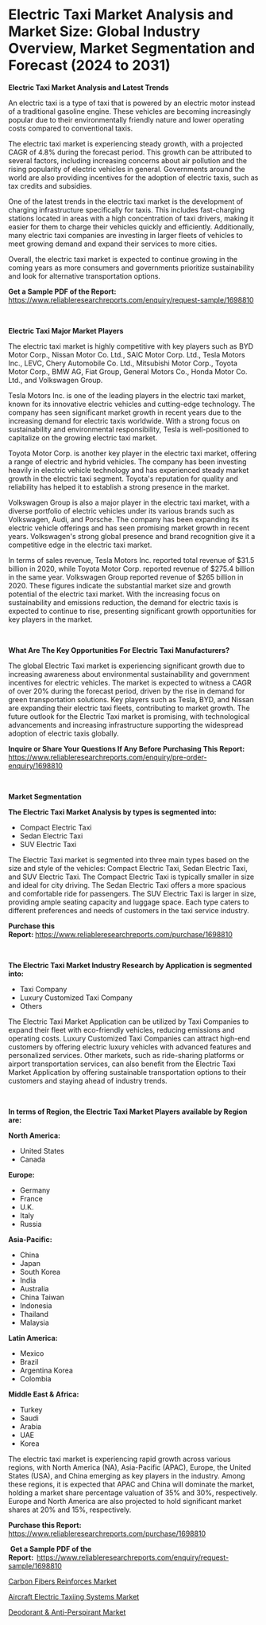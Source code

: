 <p><h1>Electric Taxi Market Analysis and Market Size: Global Industry Overview, Market Segmentation and Forecast (2024 to 2031)</h1></p><p><strong>Electric Taxi Market Analysis and Latest Trends</strong></p>
<p><p>An electric taxi is a type of taxi that is powered by an electric motor instead of a traditional gasoline engine. These vehicles are becoming increasingly popular due to their environmentally friendly nature and lower operating costs compared to conventional taxis.</p><p>The electric taxi market is experiencing steady growth, with a projected CAGR of 4.8% during the forecast period. This growth can be attributed to several factors, including increasing concerns about air pollution and the rising popularity of electric vehicles in general. Governments around the world are also providing incentives for the adoption of electric taxis, such as tax credits and subsidies.</p><p>One of the latest trends in the electric taxi market is the development of charging infrastructure specifically for taxis. This includes fast-charging stations located in areas with a high concentration of taxi drivers, making it easier for them to charge their vehicles quickly and efficiently. Additionally, many electric taxi companies are investing in larger fleets of vehicles to meet growing demand and expand their services to more cities.</p><p>Overall, the electric taxi market is expected to continue growing in the coming years as more consumers and governments prioritize sustainability and look for alternative transportation options.</p></p>
<p><strong>Get a Sample PDF of the Report:&nbsp;</strong> <a href="https://www.reliableresearchreports.com/enquiry/request-sample/1698810">https://www.reliableresearchreports.com/enquiry/request-sample/1698810</a></p>
<p>&nbsp;</p>
<p><strong>Electric Taxi Major Market Players</strong></p>
<p><p>The electric taxi market is highly competitive with key players such as BYD Motor Corp., Nissan Motor Co. Ltd., SAIC Motor Corp. Ltd., Tesla Motors Inc., LEVC, Chery Automobile Co. Ltd., Mitsubishi Motor Corp., Toyota Motor Corp., BMW AG, Fiat Group, General Motors Co., Honda Motor Co. Ltd., and Volkswagen Group. </p><p>Tesla Motors Inc. is one of the leading players in the electric taxi market, known for its innovative electric vehicles and cutting-edge technology. The company has seen significant market growth in recent years due to the increasing demand for electric taxis worldwide. With a strong focus on sustainability and environmental responsibility, Tesla is well-positioned to capitalize on the growing electric taxi market.</p><p>Toyota Motor Corp. is another key player in the electric taxi market, offering a range of electric and hybrid vehicles. The company has been investing heavily in electric vehicle technology and has experienced steady market growth in the electric taxi segment. Toyota's reputation for quality and reliability has helped it to establish a strong presence in the market.</p><p>Volkswagen Group is also a major player in the electric taxi market, with a diverse portfolio of electric vehicles under its various brands such as Volkswagen, Audi, and Porsche. The company has been expanding its electric vehicle offerings and has seen promising market growth in recent years. Volkswagen's strong global presence and brand recognition give it a competitive edge in the electric taxi market.</p><p>In terms of sales revenue, Tesla Motors Inc. reported total revenue of $31.5 billion in 2020, while Toyota Motor Corp. reported revenue of $275.4 billion in the same year. Volkswagen Group reported revenue of $265 billion in 2020. These figures indicate the substantial market size and growth potential of the electric taxi market. With the increasing focus on sustainability and emissions reduction, the demand for electric taxis is expected to continue to rise, presenting significant growth opportunities for key players in the market.</p></p>
<p>&nbsp;</p>
<p><strong>What Are The Key Opportunities For Electric Taxi Manufacturers?</strong></p>
<p><p>The global Electric Taxi market is experiencing significant growth due to increasing awareness about environmental sustainability and government incentives for electric vehicles. The market is expected to witness a CAGR of over 20% during the forecast period, driven by the rise in demand for green transportation solutions. Key players such as Tesla, BYD, and Nissan are expanding their electric taxi fleets, contributing to market growth. The future outlook for the Electric Taxi market is promising, with technological advancements and increasing infrastructure supporting the widespread adoption of electric taxis globally.</p></p>
<p><strong>Inquire or Share Your Questions If Any Before Purchasing This Report:</strong> <a href="https://www.reliableresearchreports.com/enquiry/pre-order-enquiry/1698810">https://www.reliableresearchreports.com/enquiry/pre-order-enquiry/1698810</a></p>
<p>&nbsp;</p>
<p><strong>Market Segmentation</strong></p>
<p><strong>The Electric Taxi Market Analysis by types is segmented into:</strong></p>
<p><ul><li>Compact Electric Taxi</li><li>Sedan Electric Taxi</li><li>SUV Electric Taxi</li></ul></p>
<p><p>The Electric Taxi market is segmented into three main types based on the size and style of the vehicles: Compact Electric Taxi, Sedan Electric Taxi, and SUV Electric Taxi. The Compact Electric Taxi is typically smaller in size and ideal for city driving. The Sedan Electric Taxi offers a more spacious and comfortable ride for passengers. The SUV Electric Taxi is larger in size, providing ample seating capacity and luggage space. Each type caters to different preferences and needs of customers in the taxi service industry.</p></p>
<p><strong>Purchase this Report:&nbsp;</strong><a href="https://www.reliableresearchreports.com/purchase/1698810">https://www.reliableresearchreports.com/purchase/1698810</a></p>
<p>&nbsp;</p>
<p><strong>The Electric Taxi Market Industry Research by Application is segmented into:</strong></p>
<p><ul><li>Taxi Company</li><li>Luxury Customized Taxi Company</li><li>Others</li></ul></p>
<p><p>The Electric Taxi Market Application can be utilized by Taxi Companies to expand their fleet with eco-friendly vehicles, reducing emissions and operating costs. Luxury Customized Taxi Companies can attract high-end customers by offering electric luxury vehicles with advanced features and personalized services. Other markets, such as ride-sharing platforms or airport transportation services, can also benefit from the Electric Taxi Market Application by offering sustainable transportation options to their customers and staying ahead of industry trends.</p></p>
<p>&nbsp;</p>
<p><strong>In terms of Region, the Electric Taxi Market Players available by Region are:</strong></p>
<p>
    <p> <strong> North America: </strong>
        <ul>
            <li>United States</li>
            <li>Canada</li>
        </ul>
        </p> 
    <p> <strong> Europe: </strong>
        <ul>
            <li>Germany</li>
            <li>France</li>
            <li>U.K.</li>
            <li>Italy</li>
            <li>Russia</li>
        </ul>
        </p> 
    <p> <strong> Asia-Pacific: </strong>
        <ul>
            <li>China</li>
            <li>Japan</li>
            <li>South Korea</li>
            <li>India</li>
            <li>Australia</li>
            <li>China Taiwan</li>
            <li>Indonesia</li>
            <li>Thailand</li>
            <li>Malaysia</li>
        </ul>
        </p> 
    <p> <strong> Latin America: </strong>
        <ul>
            <li>Mexico</li>
            <li>Brazil</li>
            <li>Argentina Korea</li>
            <li>Colombia</li>
        </ul>
        </p> 
    <p> <strong> Middle East & Africa: </strong>
        <ul>
            <li>Turkey</li>
            <li>Saudi</li>
            <li>Arabia</li>
            <li>UAE</li>
            <li>Korea</li>
        </ul>
    </p>
    </p>
<p><p>The electric taxi market is experiencing rapid growth across various regions, with North America (NA), Asia-Pacific (APAC), Europe, the United States (USA), and China emerging as key players in the industry. Among these regions, it is expected that APAC and China will dominate the market, holding a market share percentage valuation of 35% and 30%, respectively. Europe and North America are also projected to hold significant market shares at 20% and 15%, respectively.</p></p>
<p><strong>Purchase this Report: </strong><a href="https://www.reliableresearchreports.com/purchase/1698810">https://www.reliableresearchreports.com/purchase/1698810</a></p>
<p>&nbsp;<strong>Get a Sample PDF of the Report:&nbsp;&nbsp;</strong><a href="https://www.reliableresearchreports.com/enquiry/request-sample/1698810">https://www.reliableresearchreports.com/enquiry/request-sample/1698810</a></p>
<p><strong></strong></p>
<p><p><a href="https://view.publitas.com/reportprime-1/carbon-fibers-reinforces-market-size-market-share-and-global-market-analysis-report-2023-2030/">Carbon Fibers Reinforces Market</a></p><p><a href="https://view.publitas.com/reportprime-1/aircraft-electric-taxiing-systems-market-share-market-new-trends-analysis-report-by-type-by-application-by-end-use-by-region-and-segment-forecasts-2023-2030/">Aircraft Electric Taxiing Systems Market</a></p><p><a href="https://view.publitas.com/reportprime-1/deodorant-anti-perspirant-market-insights-market-players-and-forecast-till-2030/">Deodorant & Anti-Perspirant Market</a></p></p>